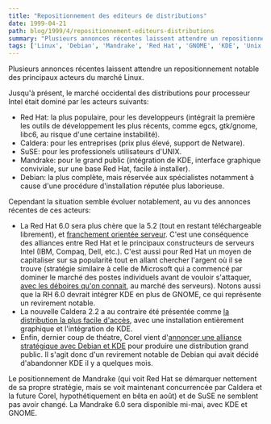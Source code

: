 ```yaml
---
title: "Repositionnement des editeurs de distributions"
date: 1999-04-21
path: blog/1999/4/repositionnement-editeurs-distributions
summary: "Plusieurs annonces récentes laissent attendre un repositionnement notable des principaux acteurs du marché Linux."
tags: ['Linux', 'Debian', 'Mandrake', 'Red Hat', 'GNOME', 'KDE', 'Unix', 'Microsoft']
---
```


<P>Plusieurs annonces récentes laissent attendre un repositionnement
notable des principaux acteurs du marché Linux.</P>

<P>Jusqu'à présent, le marché occidental des distributions pour processeur
Intel était dominé par les acteurs suivants:</P>

<UL>

<LI>Red Hat: la plus populaire, pour les developpeurs (intégrait la
première les outils de développement les plus récents, comme egcs,
gtk/gnome, libc6, au risque d'une certaine instabilité).
<LI>Caldera: pour les entreprises (prix plus élevé, support de Netware).
<LI>SuSE: pour les professionels utilisateurs d'UNIX.
<LI>Mandrake: pour le grand public (intégration de KDE, interface
graphique conviviale, sur une base Red Hat, facile à installer).
<LI>Debian: la plus complète, mais réservée aux spécialistes notamment à
cause d'une procédure d'installation réputée plus laborieuse.
</UL>

<P>Cependant la situation semble évoluer notablement, au vu des annonces
récentes de ces acteurs:</P>

<UL>

<LI>La Red Hat 6.0 sera plus chère que la 5.2 (tout en restant
téléchargeable librement), et <A HREF="http://www.linux-center.org/cgi-bin/nph-r?i=602">franchement
orientée serveur</A>. C'est une conséquence des alliances entre Red Hat
et le principaux constructeurs de serveurs Intel (IBM, Compaq, Dell, etc.).
C'est aussi pour Red Hat un moyen de capitaliser sur sa popularité tout
en allant chercher l'argent où il se trouve (stratégie similaire à
celle de Microsoft qui a commencé par dominer le marché des postes
individuels avant de vouloir s'attaquer, <A HREF="http://www.linux-center.org/cgi-bin/nph-r?i=607">avec les
déboires qu'on connait</A>, au marché des serveurs). Notons aussi que la
RH 6.0 devrait intégrer KDE en plus de GNOME, ce qui représente un
revirement notable.
<LI>La nouvelle Caldera 2.2 a au contraire été présentée comme <A HREF="http://www.linuxworld.com/linuxworld/lw-1999-04/lw-04-penguin3.html">la
distribution la plus facile d'accès</A>, avec une installation
entièrement graphique et l'intégration de KDE.
<LI>Enfin, dernier coup de théatre, Corel vient d'<A HREF="http://www.linux-center.org/cgi-bin/nph-r?i=608">annoncer
une alliance stratégique avec Debian et KDE</A> pour produire une
distribution grand public. Il s'agit donc d'un revirement notable de
Debian qui avait décidé d'abandonner KDE il y a quelques mois.
</UL>

<P>Le positionnement de Mandrake (qui voit Red Hat se démarquer nettement
de sa propre stratégie, mais se voit maintenant concurrencée par Caldera
et la future Corel, hypothétiquement en bêta en août) et de SuSE ne
semblent pas avoir changé.  La Mandrake 6.0 sera disponible mi-mai,
avec KDE et GNOME.
</P>


